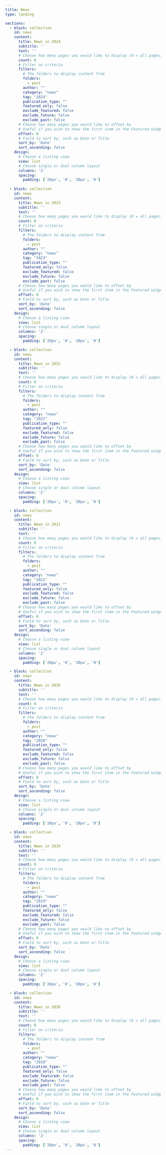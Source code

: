 ```yaml
---
title: News
type: landing

sections:
  - block: collection
    id: news
    content:
      title: News in 2024
      subtitle: ''
      text: ''
      # Choose how many pages you would like to display (0 = all pages)
      count: 0
      # Filter on criteria
      filters:
        # The folders to display content from
        folders:
          - post
        author: ""
        category: "news"
        tag: "2024"
        publication_type: ""
        featured_only: false
        exclude_featured: false
        exclude_future: false
        exclude_past: false
      # Choose how many pages you would like to offset by
      # Useful if you wish to show the first item in the Featured widget
      offset: 0
      # Field to sort by, such as Date or Title
      sort_by: 'Date'
      sort_ascending: false
    design:
      # Choose a listing view
      view: list
      # Choose single or dual column layout
      columns: '2'
      spacing:
        padding: ['20px', '0', '20px', '0']
        
  - block: collection
    id: news
    content:
      title: News in 2023
      subtitle: ''
      text: ''
      # Choose how many pages you would like to display (0 = all pages)
      count: 0
      # Filter on criteria
      filters:
        # The folders to display content from
        folders:
          - post
        author: ""
        category: "news"
        tag: "2023"
        publication_type: ""
        featured_only: false
        exclude_featured: false
        exclude_future: false
        exclude_past: false
      # Choose how many pages you would like to offset by
      # Useful if you wish to show the first item in the Featured widget
      offset: 0
      # Field to sort by, such as Date or Title
      sort_by: 'Date'
      sort_ascending: false
    design:
      # Choose a listing view
      view: list
      # Choose single or dual column layout
      columns: '2'
      spacing:
        padding: ['20px', '0', '20px', '0']

  - block: collection
    id: news
    content:
      title: News in 2022
      subtitle: ''
      text: ''
      # Choose how many pages you would like to display (0 = all pages)
      count: 0
      # Filter on criteria
      filters:
        # The folders to display content from
        folders:
          - post
        author: ""
        category: "news"
        tag: "2022"
        publication_type: ""
        featured_only: false
        exclude_featured: false
        exclude_future: false
        exclude_past: false
      # Choose how many pages you would like to offset by
      # Useful if you wish to show the first item in the Featured widget
      offset: 0
      # Field to sort by, such as Date or Title
      sort_by: 'Date'
      sort_ascending: false
    design:
      # Choose a listing view
      view: list
      # Choose single or dual column layout
      columns: '2'
      spacing:
        padding: ['20px', '0', '20px', '0']

  - block: collection
    id: news
    content:
      title: News in 2021
      subtitle: ''
      text: ''
      # Choose how many pages you would like to display (0 = all pages)
      count: 0
      # Filter on criteria
      filters:
        # The folders to display content from
        folders:
          - post
        author: ""
        category: "news"
        tag: "2021"
        publication_type: ""
        featured_only: false
        exclude_featured: false
        exclude_future: false
        exclude_past: false
      # Choose how many pages you would like to offset by
      # Useful if you wish to show the first item in the Featured widget
      offset: 0
      # Field to sort by, such as Date or Title
      sort_by: 'Date'
      sort_ascending: false
    design:
      # Choose a listing view
      view: list
      # Choose single or dual column layout
      columns: '2'
      spacing:
        padding: ['20px', '0', '20px', '0']

  - block: collection
    id: news
    content:
      title: News in 2020
      subtitle: ''
      text: ''
      # Choose how many pages you would like to display (0 = all pages)
      count: 0
      # Filter on criteria
      filters:
        # The folders to display content from
        folders:
          - post
        author: ""
        category: "news"
        tag: "2020"
        publication_type: ""
        featured_only: false
        exclude_featured: false
        exclude_future: false
        exclude_past: false
      # Choose how many pages you would like to offset by
      # Useful if you wish to show the first item in the Featured widget
      offset: 0
      # Field to sort by, such as Date or Title
      sort_by: 'Date'
      sort_ascending: false
    design:
      # Choose a listing view
      view: list
      # Choose single or dual column layout
      columns: '2'
      spacing:
        padding: ['20px', '0', '20px', '0']

  - block: collection
    id: news
    content:
      title: News in 2019
      subtitle: ''
      text: ''
      # Choose how many pages you would like to display (0 = all pages)
      count: 0
      # Filter on criteria
      filters:
        # The folders to display content from
        folders:
          - post
        author: ""
        category: "news"
        tag: "2019"
        publication_type: ""
        featured_only: false
        exclude_featured: false
        exclude_future: false
        exclude_past: false
      # Choose how many pages you would like to offset by
      # Useful if you wish to show the first item in the Featured widget
      offset: 0
      # Field to sort by, such as Date or Title
      sort_by: 'Date'
      sort_ascending: false
    design:
      # Choose a listing view
      view: list
      # Choose single or dual column layout
      columns: '2'
      spacing:
        padding: ['20px', '0', '20px', '0']

  - block: collection
    id: news
    content:
      title: News in 2018
      subtitle: ''
      text: ''
      # Choose how many pages you would like to display (0 = all pages)
      count: 0
      # Filter on criteria
      filters:
        # The folders to display content from
        folders:
          - post
        author: ""
        category: "news"
        tag: "2018"
        publication_type: ""
        featured_only: false
        exclude_featured: false
        exclude_future: false
        exclude_past: false
      # Choose how many pages you would like to offset by
      # Useful if you wish to show the first item in the Featured widget
      offset: 0
      # Field to sort by, such as Date or Title
      sort_by: 'Date'
      sort_ascending: false
    design:
      # Choose a listing view
      view: list
      # Choose single or dual column layout
      columns: '2'
      spacing:
        padding: ['20px', '0', '20px', '0']
---
```


